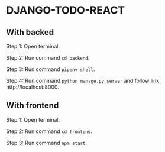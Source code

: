 # DJANGO-TODO-REACT

## With backed

Step 1: Open terminal.

Step 2: Run command `cd backend`.

Step 3: Run command `pipenv shell`.

Step 4: Run command `python manage.py server` and follow link http://localhost:8000.

## With frontend

Step 1: Open terminal.

Step 2: Run command `cd frontend`.

Step 3: Run command `npm start`.
